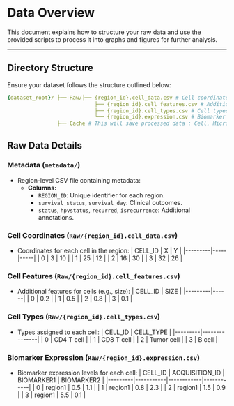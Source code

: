 # Data Overview

This document explains how to structure your raw data and use the provided scripts to process it into graphs and figures for further analysis.

---

## Directory Structure

Ensure your dataset follows the structure outlined below:
```yaml
{dataset_root}/ ├── Raw/├── {region_id}.cell_data.csv # Cell coordinates for each region 
                            ├── {region_id}.cell_features.csv # Additional cell-level features 
                            ├── {region_id}.cell_types.csv # Cell types for each region 
                            └── {region_id}.expression.csv # Biomarker expression data
                ├── Cache # This will save processed data : Cell, MicroE, Tissue Object
```

## Raw Data Details

### Metadata (`metadata/`)
- Region-level CSV file containing metadata:
    - **Columns:**
        - `REGION_ID`: Unique identifier for each region.
        - `survival_status`, `survival_day`: Clinical outcomes.
        - `status`, `hpvstatus`, `recurred`, `isrecurrence`: Additional annotations.

### Cell Coordinates (`Raw/{region_id}.cell_data.csv`)
- Coordinates for each cell in the region:
    | CELL_ID | X  | Y  |
    |---------|-----|-----|
    | 0       | 3   | 10  |
    | 1       | 25  | 12  |
    | 2       | 16  | 30  |
    | 3       | 32  | 26  |

### Cell Features (`Raw/{region_id}.cell_features.csv`)
- Additional features for cells (e.g., size):
    | CELL_ID | SIZE |
    |---------|------|
    | 0       | 0.2  |
    | 1       | 0.5  |
    | 2       | 0.8  |
    | 3       | 0.1  |

### Cell Types (`Raw/{region_id}.cell_types.csv`)
- Types assigned to each cell:
    | CELL_ID | CELL_TYPE     |
    |---------|---------------|
    | 0       | CD4 T cell    |
    | 1       | CD8 T cell    |
    | 2       | Tumor cell    |
    | 3       | B cell        |

### Biomarker Expression (`Raw/{region_id}.expression.csv`)
- Biomarker expression levels for each cell:
    | CELL_ID | ACQUISITION_ID | BIOMARKER1 | BIOMARKER2 |
    |---------|-----------|------------|------------|
    | 0       | region1   | 0.5        | 1.1        |
    | 1       | region1   | 0.8        | 2.3        |
    | 2       | region1   | 1.5        | 0.9        |
    | 3       | region1   | 5.5        | 0.1        |
